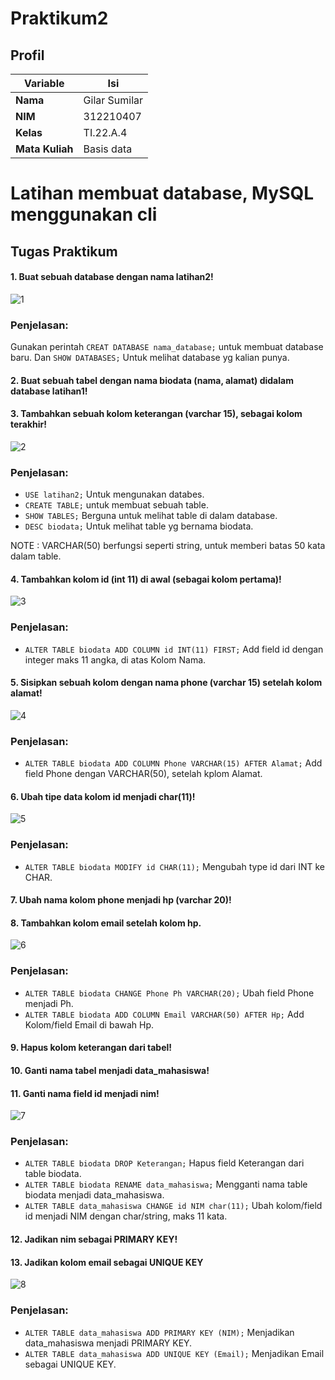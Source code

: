 # Praktikum2

## Profil
| Variable | Isi |
| -------- | --- |
| **Nama** | Gilar Sumilar |
| **NIM** | 312210407 |
| **Kelas** | TI.22.A.4 |
| **Mata Kuliah** | Basis data |

# Latihan membuat database, MySQL menggunakan cli

## Tugas Praktikum 

#### 1. Buat sebuah database dengan nama latihan2!

   ![1](Gambar/Gambar1.png)
   
### Penjelasan:
Gunakan perintah `CREAT DATABASE nama_database;` untuk membuat database baru. 
Dan `SHOW DATABASES;` Untuk melihat database yg kalian punya.

#### 2. Buat sebuah tabel dengan nama biodata (nama, alamat) didalam database latihan1!
#### 3. Tambahkan sebuah kolom keterangan (varchar 15), sebagai kolom terakhir!

   ![2](Gambar/Gambar2.png)

### Penjelasan:
- `USE latihan2;` Untuk mengunakan databes.
- `CREATE TABLE;` untuk membuat sebuah table.
- `SHOW TABLES;` Berguna untuk melihat table di dalam database. 
- `DESC biodata;` Untuk melihat table yg bernama biodata.

NOTE : VARCHAR(50) berfungsi seperti string, untuk memberi batas 50 kata dalam table. 
 
#### 4. Tambahkan kolom id (int 11) di awal (sebagai kolom pertama)!
 
   ![3](Gambar/Gambar3.png)

### Penjelasan:
- `ALTER TABLE biodata ADD COLUMN id INT(11) FIRST;` Add field id dengan integer maks 11 angka, di atas Kolom Nama.

#### 5. Sisipkan sebuah kolom dengan nama phone (varchar 15) setelah kolom alamat!

   ![4](Gambar/Gambar4.png)
   
### Penjelasan:
- `ALTER TABLE biodata ADD COLUMN Phone VARCHAR(15) AFTER Alamat;` Add field Phone dengan VARCHAR(50), setelah kplom Alamat.

#### 6. Ubah tipe data kolom id menjadi char(11)!

   ![5](Gambar/Gambar5.png)
   
### Penjelasan: 
- `ALTER TABLE biodata MODIFY id CHAR(11);` Mengubah type id dari INT ke CHAR.

#### 7. Ubah nama kolom phone menjadi hp (varchar 20)!
#### 8. Tambahkan kolom email setelah kolom hp.

   ![6](Gambar/Gambar6.png)

### Penjelasan:
- `ALTER TABLE biodata CHANGE Phone Ph VARCHAR(20);` Ubah field Phone menjadi Ph. 
- `ALTER TABLE biodata ADD COLUMN Email VARCHAR(50) AFTER Hp;` Add Kolom/field Email di bawah Hp.

#### 9. Hapus kolom keterangan dari tabel!
#### 10. Ganti nama tabel menjadi data_mahasiswa!
#### 11. Ganti nama field id menjadi nim!

   ![7](Gambar/Gambar77.png)

### Penjelasan:
- `ALTER TABLE biodata DROP Keterangan;` Hapus field Keterangan dari table biodata.
- `ALTER TABLE biodata RENAME data_mahasiswa;` Mengganti nama table biodata menjadi data_mahasiswa.
- `ALTER TABLE data_mahasiswa CHANGE id NIM char(11);` Ubah kolom/field id menjadi NIM dengan char/string, maks 11 kata.

#### 12. Jadikan nim sebagai PRIMARY KEY!
#### 13. Jadikan kolom email sebagai UNIQUE KEY

   ![8](Gambar/Gambar88.png)

### Penjelasan:
- `ALTER TABLE data_mahasiswa ADD PRIMARY KEY (NIM);` Menjadikan data_mahasiswa menjadi PRIMARY KEY.
- `ALTER TABLE data_mahasiswa ADD UNIQUE KEY (Email);` Menjadikan Email sebagai UNIQUE KEY.




